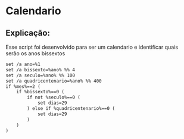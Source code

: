 # Calendario

## Explicação:
Esse script foi desenvolvido para ser um calendario e identificar quais serão os anos bissextos

```markdown
set /a ano=%1
set /a bissexto=%ano% %% 4
set /a seculo=%ano% %% 100
set /a quadricentenario=%ano% %% 400
if %mes%==2 (
    if %bissexto%==0 (
        if not %seculo%==0 (
            set dias=29
        ) else if %quadricentenario%==0 (
            set dias=29
        )
    )
)
```
